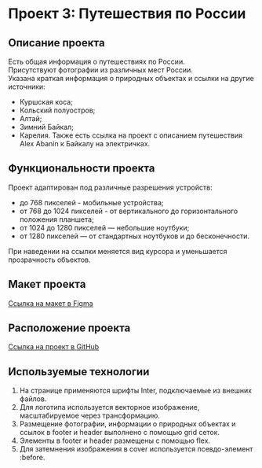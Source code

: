 # Проект 3: Путешествия по России

## Описание проекта
Есть общая информация о путешествиях по России.  
Присутствуют фотографии из различных мест России.  
Указана краткая информация о природных объектах и ссылки на другие источники: 
* Куршская коса; 
* Кольский полуостров; 
* Алтай; 
* Зимний Байкал; 
* Карелия. 
Также есть ссылка на проект с описанием путешествия Alex Abanin к Байкалу на электричках. 

## Функциональности проекта
Проект адаптирован под различные разрешения устройств:
* до 768 пикселей - мобильные устройства;
* от 768 до 1024 пикселей - от вертикального до горизонтального положения планшета;
* от 1024 до 1280 пикселей — небольшие ноутбуки;
* от 1280 пикселей — от стандартных ноутбуков и до бесконечности.

При наведении на ссылки меняется вид курсора и уменьшается прозрачность объектов.

## Макет проекта
[Ссылка на макет в Figma](https://www.figma.com/file/OyRWEjU6wBwRe1hapzQoLx/Sprint-3%3A-Russia-%2F-desktop-%2B-mobile?node-id=28503%3A0)

## Расположение проекта
[Ссылка на проект в GitHub](https://tsanastasia.github.io/russian-travel)

## Используемые технологии
1. На странице применяются шрифты Inter, подключаемые из внешних файлов.
2. Для логотипа используется векторное изображение, масштабируемое через трансформацию.
3. Размещение фотографии, информации о природных объектах и ссылок в footer и header выполнено с помощью grid сеток.
4. Элементы в footer и header размещены с помощью flex.
5. Для затемнения изображения в cover используется псевдо-элемент :before.